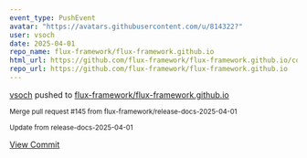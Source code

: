 ```yaml
---
event_type: PushEvent
avatar: "https://avatars.githubusercontent.com/u/814322?"
user: vsoch
date: 2025-04-01
repo_name: flux-framework/flux-framework.github.io
html_url: https://github.com/flux-framework/flux-framework.github.io/commit/69521ef8fa241d0fc0c7ef2da578a9e69d575c5f
repo_url: https://github.com/flux-framework/flux-framework.github.io
---
```


<a href='https://github.com/vsoch' target='_blank'>vsoch</a> pushed to <a href='https://github.com/flux-framework/flux-framework.github.io' target='_blank'>flux-framework/flux-framework.github.io</a>

<small>Merge pull request #145 from flux-framework/release-docs-2025-04-01

Update from release-docs-2025-04-01</small>

<a href='https://github.com/flux-framework/flux-framework.github.io/commit/69521ef8fa241d0fc0c7ef2da578a9e69d575c5f' target='_blank'>View Commit</a>